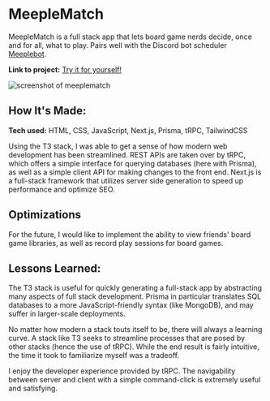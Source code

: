 # MeepleMatch
MeepleMatch is a full stack app that lets board game nerds decide, once and for all, what to play. Pairs well with the Discord bot scheduler [Meeplebot](https://github.com/moses-codes/meeplebot).

**Link to project:** [Try it for yourself!](https://meeple-match.vercel.app/)

![screenshot of meeplematch](https://i.ibb.co/xmg0P5h/Screen-Shot-2023-12-08-at-2-26-40-PM.png)

## How It's Made:

**Tech used:** HTML, CSS, JavaScript, Next.js, Prisma, tRPC, TailwindCSS

Using the T3 stack, I was able to get a sense of how modern web development has been streamlined. REST APIs are taken over by tRPC, which offers a simple interface for querying databases (here with Prisma), as well as a simple client API for making changes to the front end. Next.js is a full-stack framework that utilizes server side generation to speed up performance and optimize SEO. 

## Optimizations

For the future, I would like to implement the ability to view friends' board game libraries, as well as record play sessions for board games. 

## Lessons Learned:

The T3 stack is useful for quickly generating a full-stack app by abstracting many aspects of full stack development. Prisma in particular translates SQL databases to a more JavaScript-friendly syntax (like MongoDB), and may suffer in larger-scale deployments.

No matter how modern a stack touts itself to be, there will always a learning curve. A stack like T3 seeks to streamline processes that are posed by other stacks (hence the use of tRPC). While the end result is fairly intuitive, the time it took to familiarize myself was a tradeoff. 

I enjoy the developer experience provided by tRPC. The navigability between server and client with a simple command-click is extremely useful and satisfying.
